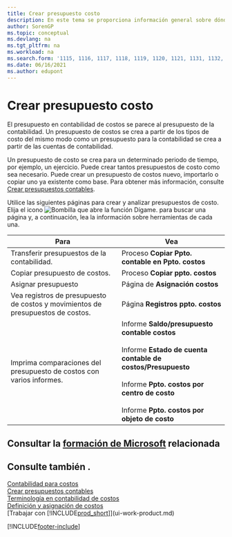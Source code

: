 ```yaml
---
title: Crear presupuesto costo
description: En este tema se proporciona información general sobre dónde crear y analizar presupuestos de costos. El presupuesto en contabilidad de costos se parece al presupuesto de la contabilidad.
author: SorenGP
ms.topic: conceptual
ms.devlang: na
ms.tgt_pltfrm: na
ms.workload: na
ms.search.form: '1115, 1116, 1117, 1118, 1119, 1120, 1121, 1131, 1132, 1133'
ms.date: 06/16/2021
ms.author: edupont
---
```

# <a name="creating-cost-budgets" />Crear presupuesto costo

El presupuesto en contabilidad de costos se parece al presupuesto de la contabilidad. Un presupuesto de costos se crea a partir de los tipos de costo del mismo modo como un presupuesto para la contabilidad se crea a partir de las cuentas de contabilidad.  

Un presupuesto de costo se crea para un determinado periodo de tiempo, por ejemplo, un ejercicio. Puede crear tantos presupuestos de costo como sea necesario. Puede crear un presupuesto de costos nuevo, importarlo o copiar uno ya existente como base. Para obtener más información, consulte [Crear presupuestos contables](finance-how-create-budgets.md).

Utilice las siguientes páginas para crear y analizar presupuestos de costo. Elija el icono ![Bombilla que abre la función Dígame.](media/ui-search/search_small.png "Dígame qué desea hacer") para buscar una página y, a continuación, lea la información sobre herramientas de cada una.

|Para|Vea|  
|--------|---------|  
|Transferir presupuestos de la contabilidad.|Proceso **Copiar Ppto. contable en Ppto. costos**|  
|Copiar presupuesto de costos.|Proceso **Copiar ppto. costos**|  
|Asignar presupuesto|Página de **Asignación costos**|  
|Vea registros de presupuesto de costos y movimientos de presupuestos de costos.|Página **Registros ppto. costos**|  
|Imprima comparaciones del presupuesto de costos con varios informes.|Informe **Saldo/presupuesto contable costos**<br /><br /> Informe **Estado de cuenta contable de costos/Presupuesto**<br /><br /> Informe **Ppto. costos por centro de costo**<br /><br /> Informe **Ppto. costos por objeto de costo**|  

## <a name="see-related-microsoft-trainingtrainingmodulescost-accounting-reports-dynamics--business-central" />Consultar la [formación de Microsoft](/training/modules/cost-accounting-reports-dynamics-365-business-central/) relacionada

## <a name="see-also" />Consulte también .

[Contabilidad para costos](finance-manage-cost-accounting.md)  
[Crear presupuestos contables](finance-how-create-budgets.md)  
[Terminología en contabilidad de costos](finance-terminology-in-cost-accounting.md)  
[Definición y asignación de costos](finance-define-and-allocate-costs.md)  
[Trabajar con [!INCLUDE[prod_short](includes/prod_short.md)]](ui-work-product.md)


[!INCLUDE[footer-include](includes/footer-banner.md)]
